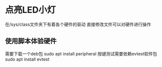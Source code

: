 # 点亮LED小灯
在/sys/class文件夹下有着各个硬件的驱动
直接修改文件可以对硬件进行操作

## 使用脚本体验硬件
需要下载一个deb包
sudo apt install peripheral
按键测试需要依赖evtest软件包
sudo apt install evtest